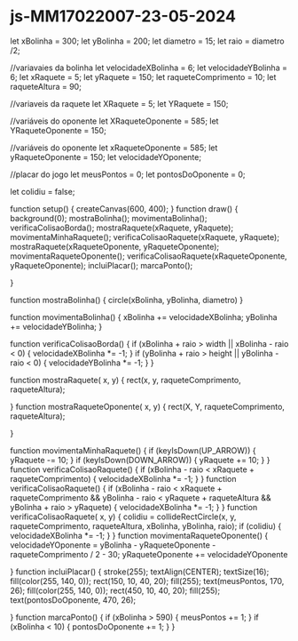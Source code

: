 # js-MM17022007-23-05-2024



let xBolinha = 300;
let yBolinha = 200;
let diametro = 15;
let raio = diametro /2;

//variavaies da bolinha
let velocidadeXBolinha = 6;
let velocidadeYBolinha = 6;
let xRaquete = 5;
let yRaquete = 150;
let raqueteComprimento = 10;
let raqueteAltura = 90;

//variaveis da raquete
let XRaquete = 5;
let YRaquete = 150;

//variáveis do oponente
let XRaqueteOponente = 585;
let YRaqueteOponente = 150;

//variáveis do oponente
let xRaqueteOponente = 585;
let yRaqueteOponente = 150;
let velocidadeYOponente;

//placar do jogo
let meusPontos = 0;
let pontosDoOponente = 0;

let colidiu = false;



function setup() {
    createCanvas(600, 400);
}
function draw() {
    background(0);
    mostraBolinha();
    movimentaBolinha();
    verificaColisaoBorda();
    mostraRaquete(xRaquete, yRaquete);
    movimentaMinhaRaquete();
    verificaColisaoRaquete(xRaquete, yRaquete);
    mostraRaquete(xRaqueteOponente, yRaqueteOponente);
    movimentaRaqueteOponente();
    verificaColisaoRaquete(xRaqueteOponente, yRaqueteOponente);
    incluiPlacar();
    marcaPonto();
  
  
}



function mostraBolinha() {
    circle(xBolinha, yBolinha, diametro)
}

function movimentaBolinha() {
    xBolinha += velocidadeXBolinha;
    yBolinha += velocidadeYBolinha;
}

function verificaColisaoBorda() {
    if (xBolinha + raio > width || xBolinha - raio < 0) {
        velocidadeXBolinha *= -1;
    }
    if (yBolinha + raio > height || yBolinha - raio < 0) {
        velocidadeYBolinha *= -1;
    }
}

function mostraRaquete( x, y) {
    rect(x, y, raqueteComprimento, raqueteAltura);
  
}
function mostraRaqueteOponente( x, y) {
    rect(X, Y, raqueteComprimento, raqueteAltura);
  
}

function movimentaMinhaRaquete() {
    if (keyIsDown(UP_ARROW)) {
        yRaquete -= 10;
    }
    if (keyIsDown(DOWN_ARROW)) {
        yRaquete += 10;
    }
}
function verificaColisaoRaquete() {
    if (xBolinha - raio < xRaquete + raqueteComprimento) {
        velocidadeXBolinha *= -1;
    }
}
function verificaColisaoRaquete() {
    if (xBolinha - raio < xRaquete + raqueteComprimento
        && yBolinha - raio < yRaquete + raqueteAltura
        && yBolinha + raio > yRaquete) {
        velocidadeXBolinha *= -1;
    }
}
function verificaColisaoRaquete( x, y) {
    colidiu = collideRectCircle(x, y, raqueteComprimento, raqueteAltura, xBolinha, yBolinha, raio);
    if (colidiu) {
        velocidadeXBolinha *= -1;
    }
}
function movimentaRaqueteOponente() {
  velocidadeYOponente = yBolinha - yRaqueteOponente - raqueteComprimento / 2 - 30;
    yRaqueteOponente += velocidadeYOponente
    
}
function incluiPlacar() {
    stroke(255);
    textAlign(CENTER);
    textSize(16);
    fill(color(255, 140, 0));
    rect(150, 10, 40, 20);
    fill(255);
    text(meusPontos, 170, 26);
    fill(color(255, 140, 0));
    rect(450, 10, 40, 20);
    fill(255);
    text(pontosDoOponente, 470, 26);

}
function marcaPonto() {
    if (xBolinha > 590) {
        meusPontos += 1;
    }
    if (xBolinha < 10) {
        pontosDoOponente += 1;
    }
}





